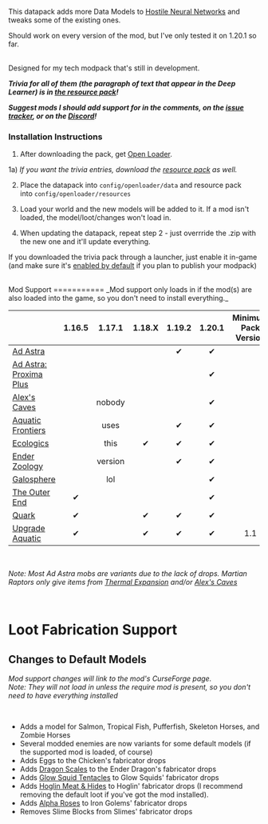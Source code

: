 This datapack adds more Data Models to [Hostile Neural Networks](https://www.curseforge.com/minecraft/mc-mods/hostile-neural-networks) and tweaks some of the existing ones.

Should work on every version of the mod, but I've only tested it on 1.20.1 so far.

   
Designed for my tech modpack that's still in development.



 _**Trivia for all of them (the paragraph of text that appear in the Deep Learner) is in [the resource pack](https://www.curseforge.com/minecraft/texture-packs/modded-data-models-trivia)!**_


_**Suggest mods I should add support for in the comments, on the [issue tracker](https://curseforge.com/minecraft/data-packs/modded-data-models/issues), or on the [Discord](https://discord.com/invite/NtwzA6X)!**_



### Installation Instructions

1) After downloading the pack, get [Open Loader](https://www.curseforge.com/minecraft/mc-mods/open-loader).

1a) *If you want the trivia entries, download the [resource pack](https://www.curseforge.com/minecraft/texture-packs/modded-data-models-trivia) as well.*

2) Place the datapack into `config/openloader/data` and resource pack into `config/openloader/resources`

3) Load your world and the new models will be added to it. If a mod isn't loaded, the model/loot/changes won't load in.

4) When updating the datapack, repeat step 2 - just overrride the .zip with the new one and it'll update everything.

If you downloaded the trivia pack through a launcher, just enable it in-game (and make sure it's [enabled by default](https://www.curseforge.com/minecraft/mc-mods/default-options) if you plan to publish your modpack)

<br/>
Mod Support
===========
_Mod support only loads in if the mod(s) are also loaded into the game, so you don't need to install everything._

|                        | 1.16.5 |  1.17.1 | 1.18.X | 1.19.2 | 1.20.1 | Minimum Pack Version |
|------------------------|:------:|:-------:|:------:|:------:|:------:|:--------------------:|
| [Ad Astra](https://www.curseforge.com/minecraft/mc-mods/ad-astra)	|	|	|	|	✔	|	✔	|	|
| [Ad Astra: Proxima Plus](https://www.curseforge.com/minecraft/mc-mods/ad-astra-proxima-plus) |        |         |        |        |    ✔   |                      |
| [Alex's Caves](https://www.curseforge.com/minecraft/mc-mods/alexs-caves)           |        |  nobody |        |        |    ✔   |                      |
| [Aquatic Frontiers](https://www.curseforge.com/minecraft/mc-mods/aquatic-frontiers)      |        |   uses  ||    ✔   |    ✔   |                      |
| [Ecologics](https://www.curseforge.com/minecraft/mc-mods/ecologics)              |        |   this  |    ✔   |    ✔   |    ✔   |                      |
| [Ender Zoology](https://www.curseforge.com/minecraft/mc-mods/ender-zoology)          |        | version |        |    ✔   |    ✔   |                      |
| [Galosphere](https://www.curseforge.com/minecraft/mc-mods/galosphere)             |        |   lol   |        |        |    ✔   |                      |
| [The Outer End](https://www.curseforge.com/minecraft/mc-mods/the-outer-end)          |    ✔   |         |        |        |    ✔   |                      |
| [Quark](https://www.curseforge.com/minecraft/mc-mods/quark)                  |    ✔   |         |    ✔   |    ✔   |    ✔   |                      |
| [Upgrade Aquatic](https://www.curseforge.com/minecraft/mc-mods/upgrade-aquatic)        |    ✔   |         |    ✔   |    ✔   |    ✔   |	1.1	|

<br/>

*Note: Most Ad Astra mobs are variants due to the lack of drops. Martian Raptors only give items from [Thermal Expansion](https://www.curseforge.com/minecraft/mc-mods/thermal-expansion) and/or [Alex's Caves](https://www.curseforge.com/minecraft/mc-mods/alexs-caves)*

<br/>


Loot Fabrication Support
========================

Changes to Default Models
-------------------------

_Mod support changes will link to the mod's CurseForge page._ <br/>
_Note: They will not load in unless the require mod is present, so you don't need to have everything installed_

<br/>

- Adds a model for Salmon, Tropical Fish, Pufferfish, Skeleton Horses, and Zombie Horses
- Several modded enemies are now variants for some default models (if the supported mod is loaded, of course)
- Adds Eggs to the Chicken's fabricator drops
- Adds [Dragon Scales](https://www.curseforge.com/minecraft/mc-mods/quark) to the Ender Dragon's fabricator drops
- Adds [Glow Squid Tentacles](https://www.curseforge.com/minecraft/mc-mods/deeper-caves) to Glow Squids' fabricator drops
- Adds [Hoglin Meat & Hides](https://www.curseforge.com/minecraft/mc-mods/netherific) to Hoglin' fabricator drops (I recommend removing the default loot if you've got the mod installed).
- Adds [Alpha Roses](https://www.curseforge.com/minecraft/mc-mods/regions-unexplored) to Iron Golems' fabricator drops
- Removes Slime Blocks from Slimes' fabricator drops
